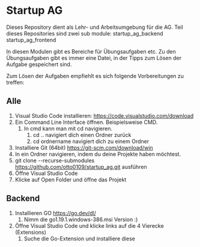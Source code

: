 # Startup AG
Dieses Repository dient als Lehr- und Arbeitsumgebung
für die AG.
Teil dieses Repositories sind zwei sub module:
startup_ag_backend
startup_ag_frontend

In diesen Modulen gibt es Bereiche für Übungsaufgaben etc.
Zu den Übungsaufgaben gibt es immer eine Datei, in der Tipps zum Lösen 
der Aufgabe gespeichert sind.

Zum Lösen der Aufgaben empfiehlt es sich folgende Vorbereitungen zu treffen:

## Alle
1. Visual Studio Code installieren: https://code.visualstudio.com/download
2. Ein Command Line Interface öffnen. Beispielsweise CMD.
   1. In cmd kann man mit cd navigieren.
      1. cd .. navigiert dich einen Ordner zurück
      2. cd ordnername navigiert dich zu einem Ordner
3. Installiere Git (64bit) https://git-scm.com/download/win
4. In ein Ordner navigieren, indem du deine Projekte haben möchtest.
5. git clone --recurse-submodules https://github.com/otto0109/startup_ag.git ausführen
6. Öffne Visual Studio Code
7. Klicke auf Open Folder und öffne das Projekt

## Backend
1. Installieren GO https://go.dev/dl/
   1. Nimm die go1.19.1.windows-386.msi Version :)
2. Öffne Visual Studio Code und klicke links auf die 4 Vierecke (Extensions)
   1. Suche die Go-Extension und installiere diese 